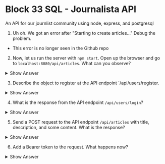# Block 33 SQL - Journalista API
An API for our journlist community using node, express, and postgresql

1. Uh oh. We got an error after "Starting to create articles..." Debug the problem.

* This error is no longer seen in the Github repo

2. Now, let us run the server with `npm start`. Open up the browser and go to `localhost:8080/api/articles`. What can you observe?

<details>
<summary>Show Answer</summary>

```json
[
    {
        "id": 1,
        "title": "How to make a great first impression",
        "description": "You only get one chance to make a first impression. Here are some tips to make sure you make the best first impression possible.",
        "content": "Lorem ipsum dolor sit amet, consectetur adipiscing elit, sed do eiusmod tempor incididunt ut labore et dolore magna aliqua. Ut enim ad minim veniam, quis nostrud exercitation ullamco laboris nisi ut aliquip ex ea commodo consequat. Duis aute irure dolor in reprehenderit in voluptate velit esse cillum dolore eu fugiat nulla pariatur. Excepteur sint occaecat cupidatat non proident, sunt in culpa qui officia deserunt mollit anim id est laborum.",
        "author_id": 1,
        "created_date": "2024-01-22T22:05:58.095Z",
        "editor_id": null,
        "updated_date": "2024-01-22T22:05:58.095Z"
    },
    {
        "id": 2,
        "title": "Saving Money on Groceries",
        "description": "Groceries can be expensive. Here are some tips to help you save money on groceries.",
        "content": "At imperdiet dui accumsan sit amet nulla facilisi. Dignissim suspendisse in est ante in nibh mauris cursus. In iaculis nunc sed augue lacus viverra vitae congue eu. Netus et malesuada fames ac. Enim nulla aliquet porttitor lacus. Morbi blandit cursus risus at ultrices mi tempus imperdiet. Nibh praesent tristique magna sit amet purus. Rhoncus aenean vel elit scelerisque. Id volutpat lacus laoreet non curabitur gravida arcu. Convallis aenean et tortor at risus viverra adipiscing at in. Bibendum arcu vitae elementum curabitur vitae nunc sed. Id consectetur purus ut faucibus pulvinar elementum integer enim neque. At risus viverra adipiscing at in tellus integer feugiat. Et molestie ac feugiat sed lectus vestibulum mattis ullamcorper velit. Proin sed libero enim sed faucibus turpis in. In pellentesque massa placerat duis ultricies lacus sed turpis. Dolor purus non enim praesent elementum. Eu facilisis sed odio morbi quis commodo odio aenean.",
        "author_id": 1,
        "created_date": "2024-01-22T22:05:58.098Z",
        "editor_id": null,
        "updated_date": "2024-01-22T22:05:58.098Z"
    },
    {
        "id": 3,
        "title": "Making your Home More Eco-Friendly",
        "description": "There are many ways to make your home more eco-friendly. Here are some tips to help you get started.",
        "content": "Sit amet facilisis magna etiam tempor orci eu lobortis elementum. Ultrices vitae auctor eu augue ut lectus arcu bibendum at. Dolor purus non enim praesent elementum. Arcu risus quis varius quam quisque id diam. Id eu nisl nunc mi ipsum faucibus vitae aliquet. Vitae congue eu consequat ac felis donec. Ullamcorper malesuada proin libero nunc. Nulla facilisi nullam vehicula ipsum a arcu cursus vitae congue. Et malesuada fames ac turpis egestas sed tempus. Duis tristique sollicitudin nibh sit amet commodo nulla facilisi. Viverra vitae congue eu consequat. In massa tempor nec feugiat nisl pretium fusce id velit.",
        "author_id": 1,
        "created_date": "2024-01-22T22:05:58.098Z",
        "editor_id": null,
        "updated_date": "2024-01-22T22:05:58.098Z"
    }
]
```
</details>

3. Describe the object to register at the API endpoint `/api/users/register.

<details>
<summary>Show Answer</summary>

```json
{
    "username": "test",
    "password": "somePass123"
}
```

</details>

4. What is the response from the API endpoint `/api/users/login`?

<details>
<summary>Show Answer</summary>

```json
{
    "user": {
        "id": 4,
        "username": "test"
    },
    "message": "you're logged in!",
    "token": "eyJhbGciOiJIUzI1NiIsInR5cCI6IkpXVCJ9.eyJpZCI6NCwidXNlcm5hbWUiOiJ0ZXN0IiwiaWF0IjoxNzA1OTYxNDYyLCJleHAiOjE3MDY1NjYyNjJ9.6ba5_QVnzdbH4TZraynolBI_b5G4CPj5RT1RWG36IYY"
}
```
</details>

5. Send a POST request to the API endpoint `/api/articles` with title, description, and some content. What is the response?

<details>
<summary>Show Answer</summary>

```json
{
    "error": "You must be logged in to perform this action",
    "name": "MissingUserError",
    "message": "You must be logged in to perform this action"
}
```
</details>

6. Add a Bearer token to the request. What happens now?

<details>
<summary>Show Answer</summary>

```json
{
    "id": 5,
    "title": "How to make a great first impression",
    "description": "You only get one chance to make a first impression. Here are some tips to make sure you make the best first impression possible.",
    "content": "Something something",
    "author_id": 4,
    "created_date": "2024-01-22T22:26:43.437Z",
    "editor_id": null,
    "updated_date": "2024-01-22T22:26:43.437Z"
}
```
</details>